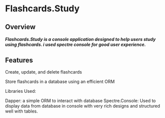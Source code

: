 <h1>Flashcards.Study</h1>

<h2>Overview</h2>

<h5>Flashcards.Study is a console application designed to help users study using flashcards. i used spectre console for good user experience.</h5>

<h2>Features</h2>

Create, update, and delete flashcards

Store flashcards in a database using an efficient ORM

Libraries Used:

Dapper: a simple ORM to interact with database
Spectre.Console: Used to display data from database in console with very rich designs and structured well with tables.

